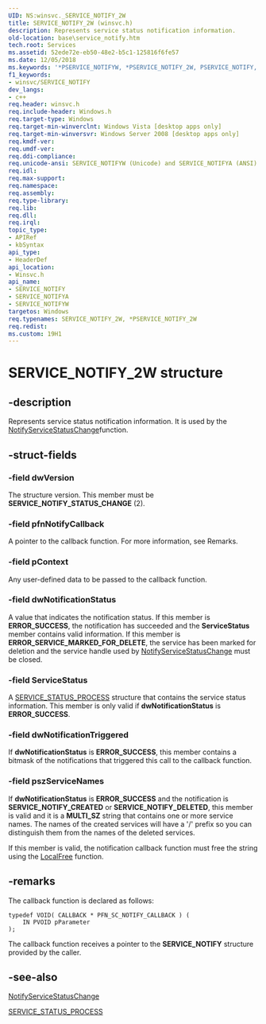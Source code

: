 ```yaml
---
UID: NS:winsvc._SERVICE_NOTIFY_2W
title: SERVICE_NOTIFY_2W (winsvc.h)
description: Represents service status notification information.
old-location: base\service_notify.htm
tech.root: Services
ms.assetid: 52ede72e-eb50-48e2-b5c1-125816f6fe57
ms.date: 12/05/2018
ms.keywords: '*PSERVICE_NOTIFYW, *PSERVICE_NOTIFY_2W, PSERVICE_NOTIFY, PSERVICE_NOTIFY structure pointer, SERVICE_NOTIFY, SERVICE_NOTIFY structure, SERVICE_NOTIFYA, SERVICE_NOTIFYW, SERVICE_NOTIFY_2, SERVICE_NOTIFY_2W, base.service_notify, winsvc/PSERVICE_NOTIFY, winsvc/SERVICE_NOTIFY, winsvc/SERVICE_NOTIFYA, winsvc/SERVICE_NOTIFYW'
f1_keywords:
- winsvc/SERVICE_NOTIFY
dev_langs:
- c++
req.header: winsvc.h
req.include-header: Windows.h
req.target-type: Windows
req.target-min-winverclnt: Windows Vista [desktop apps only]
req.target-min-winversvr: Windows Server 2008 [desktop apps only]
req.kmdf-ver: 
req.umdf-ver: 
req.ddi-compliance: 
req.unicode-ansi: SERVICE_NOTIFYW (Unicode) and SERVICE_NOTIFYA (ANSI)
req.idl: 
req.max-support: 
req.namespace: 
req.assembly: 
req.type-library: 
req.lib: 
req.dll: 
req.irql: 
topic_type:
- APIRef
- kbSyntax
api_type:
- HeaderDef
api_location:
- Winsvc.h
api_name:
- SERVICE_NOTIFY
- SERVICE_NOTIFYA
- SERVICE_NOTIFYW
targetos: Windows
req.typenames: SERVICE_NOTIFY_2W, *PSERVICE_NOTIFY_2W
req.redist: 
ms.custom: 19H1
---
```


# SERVICE_NOTIFY_2W structure


## -description


Represents service status notification information. It is used by the <a href="https://docs.microsoft.com/windows/desktop/api/winsvc/nf-winsvc-notifyservicestatuschangea">NotifyServiceStatusChange</a>function.


## -struct-fields




### -field dwVersion

The structure version. This member must be <b>SERVICE_NOTIFY_STATUS_CHANGE</b> (2).


### -field pfnNotifyCallback

A pointer to the callback function. For more information, see Remarks.


### -field pContext

Any user-defined data to be passed to the callback function.


### -field dwNotificationStatus

A value that indicates the notification status. If this member is <b>ERROR_SUCCESS</b>, the notification has succeeded and the <b>ServiceStatus</b> member contains valid information. If this member is <b>ERROR_SERVICE_MARKED_FOR_DELETE</b>, the service has been marked for deletion and the service handle used by <a href="https://docs.microsoft.com/windows/desktop/api/winsvc/nf-winsvc-notifyservicestatuschangea">NotifyServiceStatusChange</a> must be closed.


### -field ServiceStatus

A <a href="https://docs.microsoft.com/windows/desktop/api/winsvc/ns-winsvc-service_status_process">SERVICE_STATUS_PROCESS</a> structure that contains the service status information. This member is only valid if <b>dwNotificationStatus</b> is <b>ERROR_SUCCESS</b>.


### -field dwNotificationTriggered

If <b>dwNotificationStatus</b> is <b>ERROR_SUCCESS</b>, this member contains a bitmask of the notifications that triggered this call to the callback function.


### -field pszServiceNames

If <b>dwNotificationStatus</b> is <b>ERROR_SUCCESS</b> and the notification is <b>SERVICE_NOTIFY_CREATED</b> or <b>SERVICE_NOTIFY_DELETED</b>, this member is valid and it is a <b>MULTI_SZ</b> string that contains one or more service names. The names of the created services will have a '/' prefix so you can distinguish them from the names of the deleted services.

If this member is valid, the notification callback function must free the string using the <a href="https://docs.microsoft.com/windows/desktop/api/winbase/nf-winbase-localfree">LocalFree</a> function.


## -remarks



The callback function is declared as follows:

<pre class="syntax" xml:space="preserve"><code>typedef VOID( CALLBACK * PFN_SC_NOTIFY_CALLBACK ) (
    IN PVOID pParameter 
);</code></pre>
The callback function receives a pointer to the <b>SERVICE_NOTIFY</b> structure provided by the caller.




## -see-also




<a href="https://docs.microsoft.com/windows/desktop/api/winsvc/nf-winsvc-notifyservicestatuschangea">NotifyServiceStatusChange</a>



<a href="https://docs.microsoft.com/windows/desktop/api/winsvc/ns-winsvc-service_status_process">SERVICE_STATUS_PROCESS</a>
 

 

